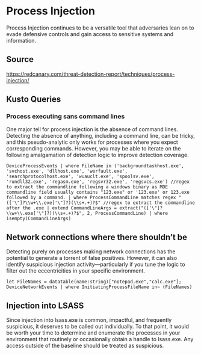 # Process Injection
Process Injection continues to be a versatile tool that adversaries lean on to evade defensive controls and gain access to sensitive systems and information.

## Source
https://redcanary.com/threat-detection-report/techniques/process-injection/

## Kusto Queries

### Process executing sans command lines
One major tell for process injection is the absence of command lines. Detecting the absence of anything, including a command line, can be tricky, and this pseudo-analytic only works for processes where you expect corresponding commands. However, you may be able to iterate on the following amalgamation of detection logic to improve detection coverage. 

`DeviceProcessEvents
| where FileName in ('backgroundtaskhost.exe', 'svchost.exe', 'dllhost.exe', 'werfault.exe', 'searchprotocolhost.exe', 'wuauclt.exe', 'spoolsv.exe', 'rundll32.exe', 'regasm.exe', 'regsvr32.exe', 'regsvcs.exe')
//regex to extract the commandline following a windows binary as MDE commandline field usually contains "123.exe" or '123.exe' or 123.exe followed by a command.
| where ProcessCommandLine matches regex "(['\"]?\\w+\\.exe['\"]?)(\\s+.+)?$"
//regex to extract the commandline after the .exe
| extend CommandLineArgs = extract("(['\"]?\\w+\\.exe['\"]?)(\\s+.+)?$", 2, ProcessCommandLine)
| where isempty(CommandLineArgs)`

## Network connections where there shouldn’t be
Detecting purely on processes making network connections has the potential to generate a torrent of false positives. However, it can also identify suspicious injection activity—particularly if you tune the logic to filter out the eccentricities in your specific environment.

`let FileNames = datatable(name:string)["notepad.exe","calc.exe"];
DeviceNetworkEvents
| where InitiatingProcessFileName in~ (FileNames)`


## Injection into LSASS
Since injection into lsass.exe is common, impactful, and frequently suspicious, it deserves to be called out individually. To that point, it would be worth your time to determine and enumerate the processes in your environment that routinely or occasionally obtain a handle to lsass.exe. Any access outside of the baseline should be treated as suspicious. 


